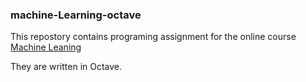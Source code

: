 ### machine-Learning-octave

This repostory contains programing assignment for the online course [Machine Leaning](https://www.coursera.org/learn/machine-learning/)

They are written in Octave.